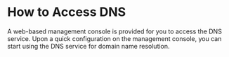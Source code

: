# How to Access DNS<a name="en-us_topic_0035467695"></a>

A web-based management console is provided for you to access the DNS service. Upon a quick configuration on the management console, you can start using the DNS service for domain name resolution.

